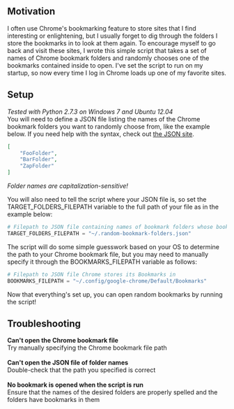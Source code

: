 ## Motivation
I often use Chrome's bookmarking feature to store sites that I find interesting or enlightening, but I usually forget to dig through the folders I store the bookmarks in to look at them again.
To encourage myself to go back and visit these sites, I wrote this simple script that takes a set of names of Chrome bookmark folders and randomly chooses one of the bookmarks contained inside to open.
I've set the script to run on my startup, so now every time I log in Chrome loads up one of my favorite sites.

## Setup
<i>Tested with Python 2.7.3 on Windows 7 and Ubuntu 12.04</i>  
You will need to define a JSON file listing the names of the Chrome bookmark folders you want to randomly choose from, like the example below.
If you need help with the syntax, check out [the JSON site]("http://www.json.org/").  
```json
[
    "FooFolder",
    "BarFolder",
    "ZapFolder"
]
```
<i>Folder names are capitalization-sensitive!</i>  

You will also need to tell the script where your JSON file is, so set the TARGET_FOLDERS_FILEPATH variable to the full path of your file as in the example below:  
```python
# Filepath to JSON file containing names of bookmark folders whose bookmarks will be used in random selection
TARGET_FOLDERS_FILEPATH = "~/.random-bookmark-folders.json"
```

The script will do some simple guesswork based on your OS to determine the path to your Chrome bookmark file, but you may need to manually specify it through the BOOKMARKS_FILEPATH variable as follows:  
```python
# Filepath to JSON file Chrome stores its Bookmarks in
BOOKMARKS_FILEPATH = "~/.config/google-chrome/Default/Bookmarks"
```
Now that everything's set up, you can open random bookmarks by running the script!

## Troubleshooting
<b>Can't open the Chrome bookmark file</b>  
Try manually specifying the Chrome bookmark file path  
<br/>
<b>Can't open the JSON file of folder names</b>  
Double-check that the path you specified is correct   
<br/>
<b>No bookmark is opened when the script is run</b>  
Ensure that the names of the desired folders are properly spelled and the folders have bookmarks in them
